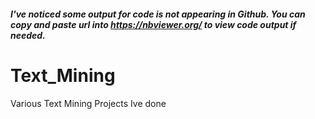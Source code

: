 ##### I've noticed some output for code is not appearing in Github. You can copy and paste url into https://nbviewer.org/ to view code output if needed.



# Text_Mining
Various Text Mining Projects Ive done
